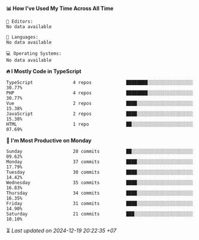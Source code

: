 <!--START_SECTION:readme-stats-->
**📊 How I’ve Used My Time Across All Time**

```text
📝 Editors:
No data available

💬 Languages:
No data available

💻 Operating Systems:
No data available
```

**🔥 I Mostly Code in TypeScript**

```text
TypeScript               4 repos             ████████░░░░░░░░░░░░░░░░░   30.77%
PHP                      4 repos             ████████░░░░░░░░░░░░░░░░░   30.77%
Vue                      2 repos             ████░░░░░░░░░░░░░░░░░░░░░   15.38%
JavaScript               2 repos             ████░░░░░░░░░░░░░░░░░░░░░   15.38%
HTML                     1 repo              ██░░░░░░░░░░░░░░░░░░░░░░░   07.69%
```

**📅 I'm Most Productive on Monday**

```text
Sunday                   20 commits          ██░░░░░░░░░░░░░░░░░░░░░░░   09.62%
Monday                   37 commits          ████░░░░░░░░░░░░░░░░░░░░░   17.79%
Tuesday                  30 commits          ████░░░░░░░░░░░░░░░░░░░░░   14.42%
Wednesday                35 commits          ████░░░░░░░░░░░░░░░░░░░░░   16.83%
Thursday                 34 commits          ████░░░░░░░░░░░░░░░░░░░░░   16.35%
Friday                   31 commits          ████░░░░░░░░░░░░░░░░░░░░░   14.90%
Saturday                 21 commits          ███░░░░░░░░░░░░░░░░░░░░░░   10.10%
```



⏳ *Last updated on 2024-12-19 20:22:35 +07*
<!--END_SECTION:readme-stats-->